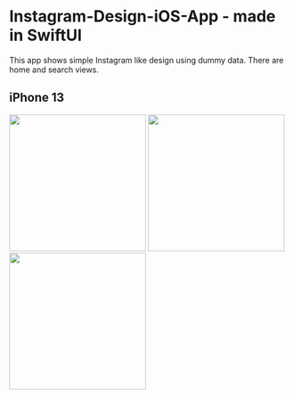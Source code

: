 # Instagram-Design-iOS-App - made in SwiftUI

This app shows simple Instagram like design using dummy data. There are home and search views.

## iPhone 13

<img src="https://user-images.githubusercontent.com/33011419/186993712-23a86985-268e-4811-907c-d5578a4a711a.png" width="245"> <img src="https://user-images.githubusercontent.com/33011419/186993718-a9cc1592-e8ff-442e-ae8c-3755a24e68ee.png" width="245"> <img src="https://user-images.githubusercontent.com/33011419/186993863-953bc4ab-73ab-44eb-92e5-f6ffe97f3e38.gif" width="245">



